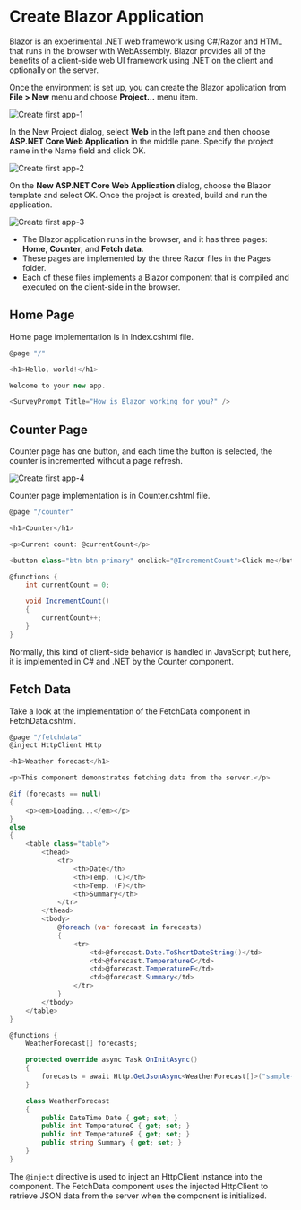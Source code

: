 # Create Blazor Application

Blazor is an experimental .NET web framework using C#/Razor and HTML that runs in the browser with WebAssembly. Blazor provides all of the benefits of a client-side web UI framework using .NET on the client and optionally on the server.

Once the environment is set up, you can create the Blazor application from **File > New** menu and choose **Project...** menu item.

<img src="https://raw.githubusercontent.com/zzzprojects/Blazor-Tutotrial/master/docs/images/create-first-app1.png" alt="Create first app-1">

In the New Project dialog, select **Web** in the left pane and then choose **ASP.NET Core Web Application** in the middle pane. Specify the project name in the Name field and click OK.

<img src="https://raw.githubusercontent.com/zzzprojects/Blazor-Tutotrial/master/docs/images/create-first-app2.png" alt="Create first app-2">

On the **New ASP.NET Core Web Application** dialog, choose the Blazor template and select OK. Once the project is created, build and run the application.

<img src="https://raw.githubusercontent.com/zzzprojects/Blazor-Tutotrial/master/docs/images/create-first-app3.png" alt="Create first app-3">

 - The Blazor application runs in the browser, and it has three pages: **Home**, **Counter**, and **Fetch data**. 
 - These pages are implemented by the three Razor files in the Pages folder.
 - Each of these files implements a Blazor component that is compiled and executed on the client-side in the browser.

## Home Page

Home page implementation is in Index.cshtml file.

```csharp
@page "/"

<h1>Hello, world!</h1>

Welcome to your new app.

<SurveyPrompt Title="How is Blazor working for you?" />

```

## Counter Page

Counter page has one button, and each time the button is selected, the counter is incremented without a page refresh. 

<img src="https://raw.githubusercontent.com/zzzprojects/Blazor-Tutotrial/master/docs/images/create-first-app3.png" alt="Create first app-4">

Counter page implementation is in Counter.cshtml file.

```csharp
@page "/counter"

<h1>Counter</h1>

<p>Current count: @currentCount</p>

<button class="btn btn-primary" onclick="@IncrementCount">Click me</button>

@functions {
    int currentCount = 0;

    void IncrementCount()
    {
        currentCount++;
    }
}
```
Normally, this kind of client-side behavior is handled in JavaScript; but here, it is implemented in C# and .NET by the Counter component.

## Fetch Data

Take a look at the implementation of the FetchData component in FetchData.cshtml. 

```csharp
@page "/fetchdata"
@inject HttpClient Http

<h1>Weather forecast</h1>

<p>This component demonstrates fetching data from the server.</p>

@if (forecasts == null)
{
    <p><em>Loading...</em></p>
}
else
{
    <table class="table">
        <thead>
            <tr>
                <th>Date</th>
                <th>Temp. (C)</th>
                <th>Temp. (F)</th>
                <th>Summary</th>
            </tr>
        </thead>
        <tbody>
            @foreach (var forecast in forecasts)
            {
                <tr>
                    <td>@forecast.Date.ToShortDateString()</td>
                    <td>@forecast.TemperatureC</td>
                    <td>@forecast.TemperatureF</td>
                    <td>@forecast.Summary</td>
                </tr>
            }
        </tbody>
    </table>
}

@functions {
    WeatherForecast[] forecasts;

    protected override async Task OnInitAsync()
    {
        forecasts = await Http.GetJsonAsync<WeatherForecast[]>("sample-data/weather.json");
    }

    class WeatherForecast
    {
        public DateTime Date { get; set; }
        public int TemperatureC { get; set; }
        public int TemperatureF { get; set; }
        public string Summary { get; set; }
    }
}
```

The `@inject` directive is used to inject an HttpClient instance into the component. The FetchData component uses the injected HttpClient to retrieve JSON data from the server when the component is initialized.
